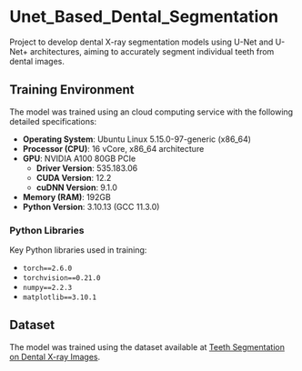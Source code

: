 # Unet_Based_Dental_Segmentation
 Project to develop dental X-ray segmentation models using U-Net and U-Net+ architectures, aiming to accurately segment individual teeth from dental images.

## Training Environment

The model was trained using an cloud computing service with the following detailed specifications:

- **Operating System**: Ubuntu Linux 5.15.0-97-generic (x86_64)
- **Processor (CPU)**: 16 vCore, x86_64 architecture
- **GPU**: NVIDIA A100 80GB PCIe
  - **Driver Version**: 535.183.06
  - **CUDA Version**: 12.2
  - **cuDNN Version**: 9.1.0
- **Memory (RAM)**: 192GB
- **Python Version**: 3.10.13 (GCC 11.3.0)

### Python Libraries

Key Python libraries used in training:

- `torch==2.6.0`
- `torchvision==0.21.0`
- `numpy==2.2.3`
- `matplotlib==3.10.1`

## Dataset

The model was trained using the dataset available at [Teeth Segmentation on Dental X-ray Images](https://www.kaggle.com/datasets/humansintheloop/teeth-segmentation-on-dental-x-ray-images).

